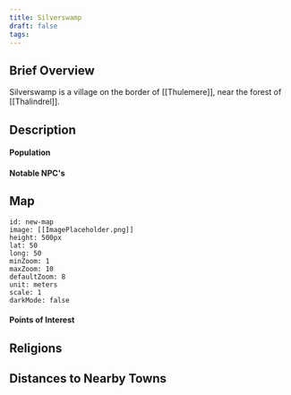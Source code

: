 ```yaml
---
title: Silverswamp
draft: false
tags:
---
```

## Brief Overview 
Silverswamp is a village on the border of [[Thulemere]], near the forest of [[Thalindrel]].
## Description

#### Population

#### Notable NPC's

## Map
```leaflet 
id: new-map 
image: [[ImagePlaceholder.png]] 
height: 500px 
lat: 50 
long: 50 
minZoom: 1 
maxZoom: 10 
defaultZoom: 8
unit: meters 
scale: 1 
darkMode: false
```
#### Points of Interest 

## Religions

## Distances to Nearby Towns


